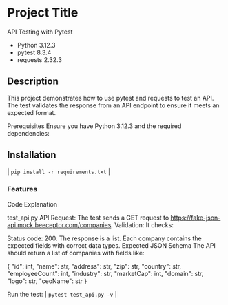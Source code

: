 # Project Title
API Testing with Pytest

* Python 3.12.3
* pytest 8.3.4
* requests 2.32.3



## Description
This project demonstrates how to use pytest and requests to test an API. The test validates the response from an API endpoint to ensure it meets an expected format.

Prerequisites
Ensure you have Python 3.12.3 and the required dependencies:

## Installation
| `pip install -r requirements.txt` |

### Features
Code Explanation

test_api.py
API Request: The test sends a GET request to https://fake-json-api.mock.beeceptor.com/companies.
Validation: It checks:


Status code: 200.
The response is a list.
Each company contains the expected fields with correct data types.
Expected JSON Schema
The API should return a list of companies with fields like:

{
    "id": int,
    "name": str,
    "address": str,
    "zip": str,
    "country": str,
    "employeeCount": int,
    "industry": str,
    "marketCap": int,
    "domain": str,
    "logo": str,
    "ceoName": str
}


Run the test:
| `pytest test_api.py -v` |